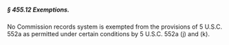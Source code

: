 ##### § 455.12 Exemptions. #####

No Commission records system is exempted from the provisions of 5 U.S.C. 552a as permitted under certain conditions by 5 U.S.C. 552a (j) and (k).